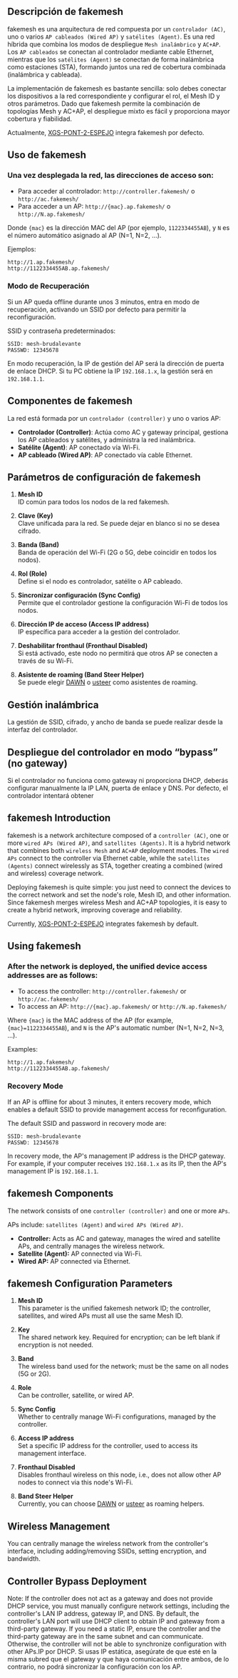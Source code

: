 ## Descripción de fakemesh

fakemesh es una arquitectura de red compuesta por un `controlador (AC)`, uno o varios `AP cableados (Wired AP)` y `satélites (Agent)`. Es una red híbrida que combina los modos de despliegue `Mesh inalámbrico` y `AC+AP`. Los `AP cableados` se conectan al controlador mediante cable Ethernet, mientras que los `satélites (Agent)` se conectan de forma inalámbrica como estaciones (STA), formando juntos una red de cobertura combinada (inalámbrica y cableada).

La implementación de fakemesh es bastante sencilla: solo debes conectar los dispositivos a la red correspondiente y configurar el rol, el Mesh ID y otros parámetros. Dado que fakemesh permite la combinación de topologías Mesh y AC+AP, el despliegue mixto es fácil y proporciona mayor cobertura y fiabilidad.

Actualmente, [XGS-PONT-2-ESPEJO](https://github.com/brudalevante/xgs-pont-2-espejo.git) integra fakemesh por defecto.

## Uso de fakemesh

### Una vez desplegada la red, las direcciones de acceso son:

- Para acceder al controlador: `http://controller.fakemesh/` o `http://ac.fakemesh/`
- Para acceder a un AP: `http://{mac}.ap.fakemesh/` o `http://N.ap.fakemesh/`

Donde `{mac}` es la dirección MAC del AP (por ejemplo, `1122334455AB`), y `N` es el número automático asignado al AP (N=1, N=2, ...).

Ejemplos:
```
http://1.ap.fakemesh/
http://1122334455AB.ap.fakemesh/
```

### Modo de Recuperación

Si un AP queda offline durante unos 3 minutos, entra en modo de recuperación, activando un SSID por defecto para permitir la reconfiguración.

SSID y contraseña predeterminados:
```
SSID: mesh-brudalevante
PASSWD: 12345678
```

En modo recuperación, la IP de gestión del AP será la dirección de puerta de enlace DHCP. Si tu PC obtiene la IP `192.168.1.x`, la gestión será en `192.168.1.1`.

## Componentes de fakemesh

La red está formada por un `controlador (controller)` y uno o varios AP:

- **Controlador (Controller)**: Actúa como AC y gateway principal, gestiona los AP cableados y satélites, y administra la red inalámbrica.
- **Satélite (Agent)**: AP conectado vía Wi-Fi.
- **AP cableado (Wired AP)**: AP conectado vía cable Ethernet.

## Parámetros de configuración de fakemesh

1. **Mesh ID**  
   ID común para todos los nodos de la red fakemesh.

2. **Clave (Key)**  
   Clave unificada para la red. Se puede dejar en blanco si no se desea cifrado.

3. **Banda (Band)**  
   Banda de operación del Wi-Fi (2G o 5G, debe coincidir en todos los nodos).

4. **Rol (Role)**  
   Define si el nodo es controlador, satélite o AP cableado.

5. **Sincronizar configuración (Sync Config)**  
   Permite que el controlador gestione la configuración Wi-Fi de todos los nodos.

6. **Dirección IP de acceso (Access IP address)**  
   IP específica para acceder a la gestión del controlador.

7. **Deshabilitar fronthaul (Fronthaul Disabled)**  
   Si está activado, este nodo no permitirá que otros AP se conecten a través de su Wi-Fi.

8. **Asistente de roaming (Band Steer Helper)**  
   Se puede elegir [DAWN](https://github.com/fakemesh/dawn) o [usteer](https://github.com/fakemesh/usteer) como asistentes de roaming.

## Gestión inalámbrica

La gestión de SSID, cifrado, y ancho de banda se puede realizar desde la interfaz del controlador.

## Despliegue del controlador en modo “bypass” (no gateway)

Si el controlador no funciona como gateway ni proporciona DHCP, deberás configurar manualmente la IP LAN, puerta de enlace y DNS. Por defecto, el controlador intentará obtener



## fakemesh Introduction

fakemesh is a network architecture composed of a `controller (AC)`, one or more `wired APs (Wired AP)`, and `satellites (Agents)`. It is a hybrid network that combines both `wireless Mesh` and `AC+AP` deployment modes. The `wired APs` connect to the controller via Ethernet cable, while the `satellites (Agents)` connect wirelessly as STA, together creating a combined (wired and wireless) coverage network.

Deploying fakemesh is quite simple: you just need to connect the devices to the correct network and set the node's role, Mesh ID, and other information. Since fakemesh merges wireless Mesh and AC+AP topologies, it is easy to create a hybrid network, improving coverage and reliability.

Currently, [XGS-PONT-2-ESPEJO](https://github.com/brudalevante/xgs-pont-2-espejo.git) integrates fakemesh by default.

## Using fakemesh

### After the network is deployed, the unified device access addresses are as follows:

- To access the controller: `http://controller.fakemesh/` or `http://ac.fakemesh/`
- To access an AP: `http://{mac}.ap.fakemesh/` or `http://N.ap.fakemesh/`

Where `{mac}` is the MAC address of the AP (for example, `{mac}=1122334455AB`), and `N` is the AP's automatic number (N=1, N=2, N=3, ...).

Examples:
```
http://1.ap.fakemesh/
http://1122334455AB.ap.fakemesh/
```

### Recovery Mode

If an AP is offline for about 3 minutes, it enters recovery mode, which enables a default SSID to provide management access for reconfiguration.

The default SSID and password in recovery mode are:
```
SSID: mesh-brudalevante
PASSWD: 12345678
```

In recovery mode, the AP's management IP address is the DHCP gateway. For example, if your computer receives `192.168.1.x` as its IP, then the AP's management IP is `192.168.1.1`.

## fakemesh Components

The network consists of one `controller (controller)` and one or more `APs`.

APs include: `satellites (Agent)` and `wired APs (Wired AP)`.

- **Controller:** Acts as AC and gateway, manages the wired and satellite APs, and centrally manages the wireless network.
- **Satellite (Agent):** AP connected via Wi-Fi.
- **Wired AP:** AP connected via Ethernet.

## fakemesh Configuration Parameters

1. **Mesh ID**  
   This parameter is the unified fakemesh network ID; the controller, satellites, and wired APs must all use the same Mesh ID.

2. **Key**  
   The shared network key. Required for encryption; can be left blank if encryption is not needed.

3. **Band**  
   The wireless band used for the network; must be the same on all nodes (5G or 2G).

4. **Role**  
   Can be controller, satellite, or wired AP.

5. **Sync Config**  
   Whether to centrally manage Wi-Fi configurations, managed by the controller.

6. **Access IP address**  
   Set a specific IP address for the controller, used to access its management interface.

7. **Fronthaul Disabled**  
   Disables fronthaul wireless on this node, i.e., does not allow other AP nodes to connect via this node's Wi-Fi.

8. **Band Steer Helper**  
   Currently, you can choose [DAWN](https://github.com/fakemesh/dawn) or [usteer](https://github.com/fakemesh/usteer) as roaming helpers.

## Wireless Management

You can centrally manage the wireless network from the controller's interface, including adding/removing SSIDs, setting encryption, and bandwidth.

## Controller Bypass Deployment

Note: If the controller does not act as a gateway and does not provide DHCP service, you must manually configure network settings, including the controller's LAN IP address, gateway IP, and DNS. By default, the controller's LAN port will use DHCP client to obtain IP and gateway from a third-party gateway. If you need a static IP, ensure the controller and the third-party gateway are in the same subnet and can communicate. Otherwise, the controller will not be able to synchronize configuration with other APs.IP por DHCP. Si usas IP estática, asegúrate de que esté en la misma subred que el gateway y que haya comunicación entre ambos, de lo contrario, no podrá sincronizar la configuración con los AP.
